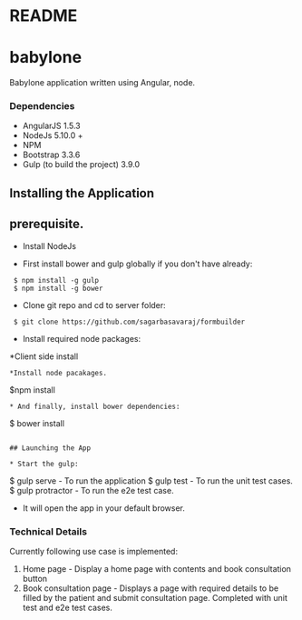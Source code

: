 # README #

babylone
======================

Babylone application written using Angular, node.

### Dependencies

* AngularJS 1.5.3
* NodeJs 5.10.0 +
* NPM
* Bootstrap 3.3.6
* Gulp (to build the project) 3.9.0

## Installing the Application

## prerequisite.
* Install NodeJs

* First install bower and gulp globally if you don't have already:
 ```
  $ npm install -g gulp
  $ npm install -g bower 
 ```

* Clone git repo and cd to server folder: 
 ``` 
  $ git clone https://github.com/sagarbasavaraj/formbuilder
 ```
  
* Install required node packages: 
 
 *Client side install
 ```
 *Install node pacakages.
  ```
  $npm install
  ```
* And finally, install bower dependencies: 
 ``` 
  $ bower install 
 ``` 
 
## Launching the App

* Start the gulp: 
 ```
  $ gulp serve - To run the application
  $ gulp test - To run the unit test cases.
  $ gulp protractor - To run the e2e test case.
 
* It will open the app in your default browser. 

### Technical Details

Currently following use case is implemented:
1. Home page - Display a home page with contents and book consultation button
1. Book consultation page -  Displays a page with required details to be filled by the patient and submit consultation page. Completed with unit test and e2e test cases.

